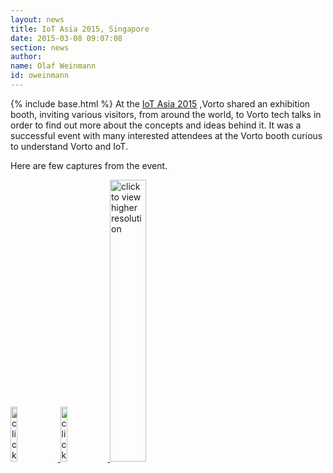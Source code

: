 ```yaml
---
layout: news
title: IoT Asia 2015, Singapore
date: 2015-03-08 09:07:08
section: news
author:
name: Olaf Weinmann
id: oweinmann
---
```


{% include base.html %}
At the <a href="http://www.internetofthingsasia.com/events/iot-asia-2015/event-summary-2fae431387124a1d9981c93c3f9e87dc.aspx#3" target="_blank">IoT Asia 2015</a> ,Vorto shared an exhibition booth,
inviting various visitors, from around the world, to Vorto tech talks in order to find out more about the concepts and ideas behind it.
It was a successful event with many interested attendees at the Vorto booth curious to understand Vorto and IoT.

Here are few captures from the event.

<a href="{{ $base}}/img/news/iotasia2015/Vorto_Panel.JPG" rel="prettyPhoto" title="IoT Asia 2015">
<img src="{{ $base}}/img/news/iotasia2015/Vorto_Panel.JPG" style="width:15%;height15%;margin-top:0px;" title="click to view higher resolution"/>
</a>
<a href="{{ $base}}/img/news/iotasia2015/Vorto_Panel2.jpg" rel="prettyPhoto" title="IoT Asia 2015">
<img src="{{ $base}}/img/news/iotasia2015/Vorto_Panel2.jpg" style="width:15%;height15%;margin-top:0px;" title="click to view higher resolution"/>
</a>
<a href="{{ $base}}/img/news/iotasia2015/Vorto_Talk.JPG" rel="prettyPhoto" title="IoT Asia 2015">
<img src="{{ $base}}/img/news/iotasia2015/Vorto_Talk.JPG" style="width:34%;height:34%;margin-top:0px;" title="click to view higher resolution"/>
</a>
